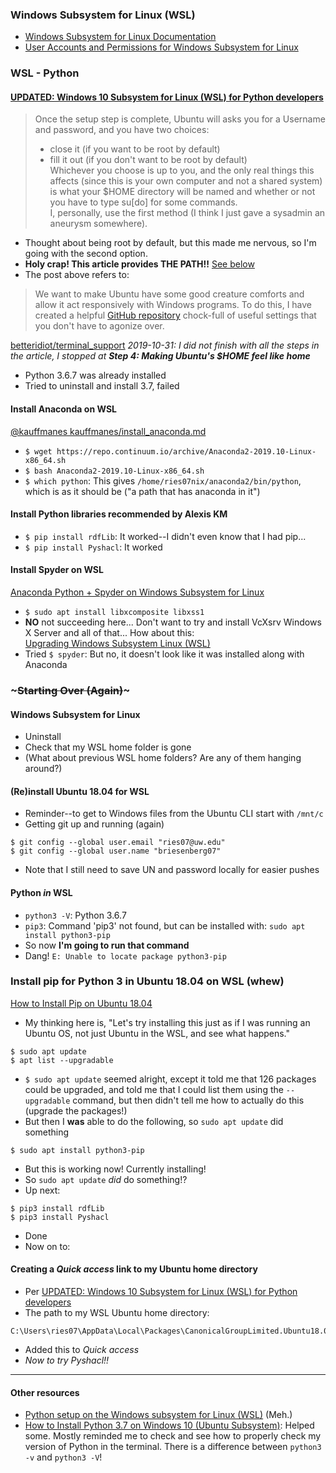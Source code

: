 ### Windows Subsystem for Linux (WSL)
- [Windows Subsystem for Linux Documentation](https://docs.microsoft.com/en-us/windows/wsl/about)
- [User Accounts and Permissions for Windows Subsystem for Linux](https://docs.microsoft.com/en-us/windows/wsl/user-support?redirectedfrom=MSDN)
### WSL - Python
#### [UPDATED: Windows 10 Subsystem for Linux (WSL) for Python developers](https://www.betteridiot.tech/blog/pop/2019/9/updated-windows-10-subsystem-for-linux-wsl-for-python-developers)  

> Once the setup step is complete, Ubuntu will asks you for a Username and password, and you have two choices:  
>  - close it (if you want to be root by default)  
>  - fill it out (if you don't want to be root by default)  
> Whichever you choose is up to you, and the only real things this affects (since this is your own computer and not a shared system) is what your $HOME directory will be named and whether or not you have to type su[do] for some commands.  
> I, personally, use the first method (I think I just gave a sysadmin an aneurysm somewhere).  

 - Thought about being root by default, but this made me nervous, so I'm going with the second option.
- **Holy crap! This article provides THE PATH!!** [See below](https://github.com/briesenberg07/libraryNotes/blob/master/computerNotes.md#creating-a-quick-access-link-to-my-ubuntu-home-directory)  
- The post above refers to:
> We want to make Ubuntu have some good creature comforts and allow it act responsively with Windows programs. To do this, I have created a helpful [GitHub repository](https://github.com/betteridiot/terminal_support) chock-full of useful settings that you don't have to agonize over.  

[betteridiot/terminal_support](https://github.com/betteridiot/terminal_support)
*2019-10-31: I did not finish with all the steps in the article, I stopped at **Step 4: Making Ubuntu's $HOME feel like home***
- Python 3.6.7 was already installed  
- Tried to uninstall and install 3.7, failed
#### Install Anaconda on WSL
[@kauffmanes kauffmanes/install_anaconda.md](https://gist.github.com/kauffmanes/5e74916617f9993bc3479f401dfec7da)
- `$ wget https://repo.continuum.io/archive/Anaconda2-2019.10-Linux-x86_64.sh`
- `$ bash Anaconda2-2019.10-Linux-x86_64.sh`
- `$ which python`: This gives `/home/ries07nix/anaconda2/bin/python`, which is as it should be ("a path that has anaconda in it")
#### Install Python libraries recommended by Alexis KM
- `$ pip install rdfLib`: It worked--I didn't even know that I had pip...
- `$ pip install Pyshacl`: It worked
#### Install Spyder on WSL
[Anaconda Python + Spyder on Windows Subsystem for Linux](https://www.scivision.dev/anaconda-python-with-windows-subsystem-for-linux/)
- `$ sudo apt install libxcomposite libxss1`
- **NO** not succeeding here... Don't want to try and install VcXsrv Windows X Server and all of that...
How about this:  
[Upgrading Windows Subsystem Linux (WSL)](http://notebook.chaopricha.com/?p=116)
- Tried `$ spyder`: But no, it doesn't look like it was installed along with Anaconda

### ~~~Starting Over (Again)~~~
#### Windows Subsystem for Linux
- Uninstall
- Check that my WSL home folder is gone
 - (What about previous WSL home folders? Are any of them hanging around?)
#### (Re)install Ubuntu 18.04 for WSL
- Reminder--to get to Windows files from the Ubuntu CLI start with `/mnt/c`
- Getting git up and running (again)
```
$ git config --global user.email "ries07@uw.edu"
$ git config --global user.name "briesenberg07"
```
- Note that I still need to save UN and password locally for easier pushes
#### Python *in* WSL
- `python3 -V`: Python 3.6.7
- `pip3`: Command 'pip3' not found, but can be installed with: `sudo apt install python3-pip`
 - So now **I'm going to run that command**
- Dang! `E: Unable to locate package python3-pip`
### Install pip for Python 3 in Ubuntu 18.04 on WSL (whew)
[How to Install Pip on Ubuntu 18.04](https://linuxize.com/post/how-to-install-pip-on-ubuntu-18.04/)
- My thinking here is, "Let's try installing this just as if I was running an Ubuntu OS, not just Ubuntu in the WSL, and see what happens."
```
$ sudo apt update
$ apt list --upgradable
```
- `$ sudo apt update` seemed alright, except it told me that 126 packages could be upgraded, and told me that I could list them using the `--upgradable` command, but then didn't tell me how to actually do this (upgrade the packages!)
- But then I **was** able to do the following, so `sudo apt update` did something
```
$ sudo apt install python3-pip
```
- But this is working now! Currently installing!
 - So `sudo apt update` *did* do something!?
- Up next:
```
$ pip3 install rdfLib
$ pip3 install Pyshacl
```
- Done
- Now on to:
#### Creating a *Quick access* link to my Ubuntu home directory
- Per [UPDATED: Windows 10 Subsystem for Linux (WSL) for Python developers](https://www.betteridiot.tech/blog/pop/2019/9/updated-windows-10-subsystem-for-linux-wsl-for-python-developers)
- The path to my WSL Ubuntu home directory:
```
C:\Users\ries07\AppData\Local\Packages\CanonicalGroupLimited.Ubuntu18.04onWindows_79rhkp1fndgsc\LocalState\rootfs\home\ries07nix
```
- Added this to *Quick access*
- *Now to try Pyshacl!!*
---
#### Other resources
- [Python setup on the Windows subsystem for Linux (WSL)](https://medium.com/@rhdzmota/python-development-on-the-windows-subsystem-for-linux-wsl-17a0fa1839d) (Meh.)
- [How to Install Python 3.7 on Windows 10 (Ubuntu Subsystem)](https://youtu.be/ueBJnCOcbI4): Helped some. Mostly reminded me to check and see how to properly check my version of Python in the terminal. There is a difference between `python3 -v` and `python3 -V`!
